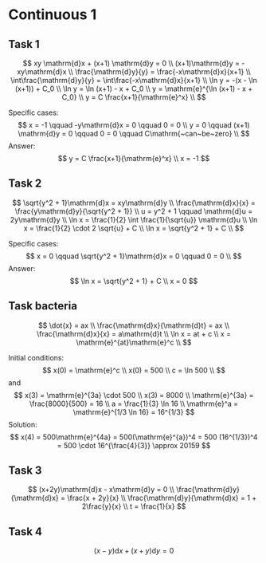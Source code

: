 # Continuous 1

## Task 1

$$
xy \mathrm{d}x + (x+1) \mathrm{d}y = 0 \\
(x+1)\mathrm{d}y = -xy\mathrm{d}x \\
\frac{\mathrm{d}y}{y} = \frac{-x\mathrm{d}x}{x+1} \\
\int\frac{\mathrm{d}y}{y} = \int\frac{-x\mathrm{d}x}{x+1} \\
\ln y = -(x - \ln (x+1)) + C_0 \\
\ln y = \ln (x+1) - x + C_0 \\
y = \mathrm{e}^{\ln (x+1) - x + C_0} \\
y = C \frac{x+1}{\mathrm{e}^x} \\
$$

Specific cases:
$$
x = -1 \qquad -y\mathrm{d}x = 0 \qquad 0 = 0 \\
y = 0 \qquad (x+1) \mathrm{d}y = 0 \qquad 0 = 0 \qquad C\mathrm{~can~be~zero} \\
$$
Answer:
$$
y = C \frac{x+1}{\mathrm{e}^x} \\
x = -1
$$


## Task 2

$$
\sqrt{y^2 + 1}\mathrm{d}x = xy\mathrm{d}y \\
\frac{\mathrm{d}x}{x} = \frac{y\mathrm{d}y}{\sqrt{y^2 + 1}} \\
u = y^2 + 1 \qquad \mathrm{d}u = 2y\mathrm{d}y \\
\ln x = \frac{1}{2} \int \frac{1}{\sqrt{u}} \mathrm{d}u \\
\ln x = \frac{1}{2} \cdot 2 \sqrt{u} + C \\
\ln x = \sqrt{y^2 + 1} + C \\
$$

Specific cases:
$$
x = 0 \qquad \sqrt{y^2 + 1}\mathrm{d}x = 0 \qquad 0 = 0 \\
$$
Answer:
$$
\ln x = \sqrt{y^2 + 1} + C \\
x = 0
$$

## Task bacteria

$$
\dot{x} = ax \\
\frac{\mathrm{d}x}{\mathrm{d}t} = ax \\
\frac{\mathrm{d}x}{x} = a\mathrm{d}t \\
\ln x = at + c \\
x = \mathrm{e}^{at}\mathrm{e}^c \\
$$

Initial conditions:
$$
x(0) = \mathrm{e}^c \\
x(0) = 500 \\
c = \ln 500 \\
$$
and
$$
x(3) = \mathrm{e}^{3a} \cdot 500 \\
x(3) = 8000 \\
\mathrm{e}^{3a} = \frac{8000}{500} = 16 \\
a = \frac{1}{3} \ln 16 \\
\mathrm{e}^a = \mathrm{e}^{1/3 \ln 16} = 16^{1/3}
$$
Solution:
$$
x(4) = 500\mathrm{e}^{4a} = 500(\mathrm{e}^{a})^4 = 500 (16^{1/3})^4 = 500 \cdot 16^{\frac{4}{3}} \approx 20159
$$

## Task 3

$$
(x+2y)\mathrm{d}x - x\mathrm{d}y = 0 \\
\frac{\mathrm{d}y}{\mathrm{d}x} = \frac{x + 2y}{x} \\
\frac{\mathrm{d}y}{\mathrm{d}x} = 1 + 2\frac{y}{x} \\
t = \frac{1}{x}
$$



## Task 4

$$
(x-y)\mathrm{d}x + (x+y) \mathrm{d}y = 0
$$

